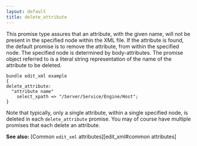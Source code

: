 ```yaml
---
layout: default
title: delete_attribute
---
```


This promise type assures that an attribute, with the given name, will not be
present in the specified node within the XML file. If the attribute is found,
the default promise is to remove the attribute, from within the specified node.
The specified node is determined by body-attributes. The promise object referred
to is a literal string representation of the name of the attribute to be
deleted.

```cf3
bundle edit_xml example
{
delete_attribute:
  "attribute name"
    select_xpath => "/Server/Service/Engine/Host";
}
```

Note that typically, only a single attribute, within a single specified
node, is deleted in each `delete_attribute` promise. You may of course
have multiple promises that each delete an attribute.

**See also:** [Common `edit_xml` attributes][edit_xml#common attributes]
